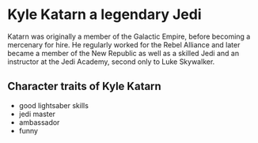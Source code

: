 # Kyle Katarn a legendary Jedi

Katarn was originally a member of the Galactic Empire, before becoming a mercenary for hire. He regularly worked for the Rebel Alliance and later became a member of the New Republic as well as a skilled Jedi and an instructor at the Jedi Academy, second only to Luke Skywalker. 

## Character traits of Kyle Katarn

* good lightsaber skills
* jedi master
* ambassador
* funny